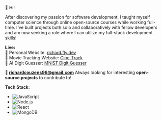 👋 Hi!

After discovering my passion for software development, I taught myself computer science through online
open-source courses while working full-time. I’ve built projects both solo and collaboratively with fellow
developers and am now seeking a role where I can utilize my full-stack development skills!

**Live:**  
🧑 Personal Website: [richard.fly.dev](https://richard.fly.dev)  
🍿 Movie Tracking Website: [Cine-Track](https://cine-track.fly.dev/)  
🤖 AI Digit Guesser: [MNIST Digit Guesser](https://mnist-digit-guesser.fly.dev/)

**📧 richardcouzens96@gmail.com** 
Always looking for interesting **open-source projects** to contribute to!

**Tech Stack:**  
- ![JavaScript](https://img.shields.io/badge/JavaScript-F7DF1E?style=for-the-badge&logo=javascript&logoColor=black)  
- ![Node.js](https://img.shields.io/badge/Node.js-43853D?style=for-the-badge&logo=node.js&logoColor=white)  
- ![React](https://img.shields.io/badge/React-61DAFB?style=for-the-badge&logo=react&logoColor=black)  
- ![MongoDB](https://img.shields.io/badge/MongoDB-47A248?style=for-the-badge&logo=mongodb&logoColor=white)



